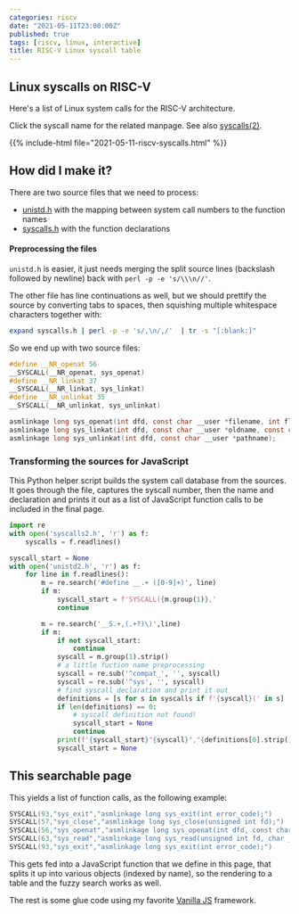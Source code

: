 ```yaml
---
categories: riscv
date: "2021-05-11T23:00:00Z"
published: true
tags: [riscv, linux, interactive]
title: RISC-V Linux syscall table
---
```


## Linux syscalls on RISC-V

Here's a list of Linux system calls for the RISC-V architecture.

Click the syscall name for the related manpage. See also [syscalls(2)](https://man7.org/linux/man-pages/man2/syscalls.2.html).


{{% include-html file="2021-05-11-riscv-syscalls.html" %}}

## How did I make it?

There are two source files that we need to process:
- [unistd.h](https://github.com/torvalds/linux/blob/master/include/uapi/asm-generic/unistd.h) with the mapping between system call numbers to the function names
- [syscalls.h](https://github.com/torvalds/linux/blob/master/include/linux/syscalls.h) with the function declarations

#### Preprocessing the files

`unistd.h` is easier, it just needs merging the split source lines (backslash followed by newline) back with `perl -p -e 's/\\\n//'`.

The other file has line continuations as well, but we should prettify the source by converting tabs to spaces, then squishing multiple whitespace characters together with:

```bash
expand syscalls.h | perl -p -e 's/,\n/,/'  | tr -s "[:blank:]" 
```

So we end up with two source files:

```c
#define __NR_openat 56
__SYSCALL(__NR_openat, sys_openat)
#define __NR_linkat 37
__SYSCALL(__NR_linkat, sys_linkat)
#define __NR_unlinkat 35
__SYSCALL(__NR_unlinkat, sys_unlinkat)
```

```c
asmlinkage long sys_openat(int dfd, const char __user *filename, int flags, umode_t mode);
asmlinkage long sys_linkat(int dfd, const char __user *oldname, const char __user *newname);
asmlinkage long sys_unlinkat(int dfd, const char __user *pathname);
```

### Transforming the sources for JavaScript

This Python helper script builds the system call database from the sources. It goes through the file, captures the syscall number, then the name and declaration and prints it out as a list of JavaScript function calls to be included in the final page.

```python
import re
with open('syscalls2.h', 'r') as f:
    syscalls = f.readlines()

syscall_start = None
with open('unistd2.h', 'r') as f:
    for line in f.readlines():
        m = re.search('#define __.+ ([0-9]+)', line)
        if m:
            syscall_start = f'SYSCALL({m.group(1)},'
            continue

        m = re.search('__S.+,(.+?)\)',line)
        if m:
            if not syscall_start:
                continue
            syscall = m.group(1).strip()
            # a little fuction name preprocessing
            syscall = re.sub('^compat_', '', syscall)
            syscall = re.sub('^sys', '', syscall)
            # find syscall declaration and print it out
            definitions = [s for s in syscalls if f'{syscall}(' in s]
            if len(definitions) == 0:
                # syscall definition not found!
                syscall_start = None
                continue
            print(f'{syscall_start}"{syscall}","{definitions[0].strip()}")')
            syscall_start = None
```

## This searchable page 

This yields a list of function calls, as the following example:

```c
SYSCALL(93,"sys_exit","asmlinkage long sys_exit(int error_code);")
SYSCALL(57,"sys_close","asmlinkage long sys_close(unsigned int fd);")
SYSCALL(56,"sys_openat","asmlinkage long sys_openat(int dfd, const char __user *filename, int flags, umode_t mode);")
SYSCALL(63,"sys_read","asmlinkage long sys_read(unsigned int fd, char __user *buf, size_t count);")
SYSCALL(93,"sys_exit","asmlinkage long sys_exit(int error_code);")
```

This gets fed into a JavaScript function that we define in this page, that splits it up into various objects (indexed by name), so the rendering to a table and the fuzzy search works as well.

The rest is some glue code using my favorite [Vanilla JS](http://vanilla-js.com/) framework.